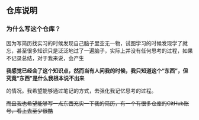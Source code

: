 ## 仓库说明

### 为什么写这个仓库？

因为写简历找实习的时候发现自己脑子里空无一物，试图学习的时候发现学了就忘，甚至很多知识只是泛泛地过了一遍脑子，实际上并没有任何思考的过程，如果不记录总结，对于我来说，会产生

**我感觉已经会了这个知识点，然而当有人问我的时候，我只知道这个“东西”，但究竟“东西”是什么我根本说不出来**

的情况。我希望能够通过笔记的方式，去强化我记忆思考的过程。


~~而且我也希望能够写一点东西充实一下我的简历，有一个有很多仓库的GitHub账号，看上去至少很酷~~
